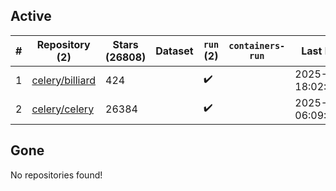 ## Active
| # | Repository (2) | Stars (26808) | Dataset | `run` (2) | `containers-run` | Last Modified |
| --- | --- | --- | --- | --- | --- | --- |
| 1 | [celery/billiard](https://github.com/celery/billiard) | 424 |  | :heavy_check_mark: |  | 2025-05-13 18:02:18+00:00 |
| 2 | [celery/celery](https://github.com/celery/celery) | 26384 |  | :heavy_check_mark: |  | 2025-05-21 06:09:09+00:00 |

## Gone
No repositories found!
